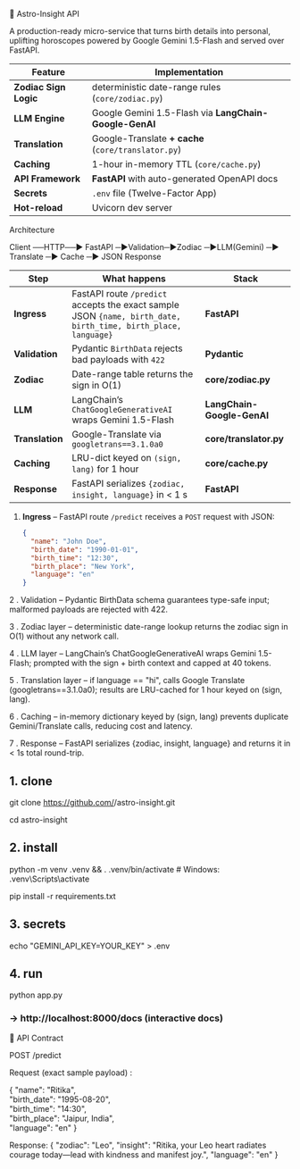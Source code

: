 🌌 Astro-Insight API

A production-ready micro-service that turns birth details into personal, uplifting horoscopes powered by Google Gemini 1.5-Flash and served over FastAPI.

| Feature               | Implementation                                         |
| --------------------- | ------------------------------------------------------ |
| **Zodiac Sign Logic** | deterministic date-range rules (`core/zodiac.py`)      |
| **LLM Engine**        | Google Gemini 1.5-Flash via **LangChain-Google-GenAI** |
| **Translation**       | Google-Translate **+ cache** (`core/translator.py`)    |
| **Caching**           | 1-hour in-memory TTL (`core/cache.py`)                 |
| **API Framework**     | **FastAPI** with auto-generated OpenAPI docs           |
| **Secrets**           | `.env` file (Twelve-Factor App)                        |
| **Hot-reload**        | Uvicorn dev server                                     |


Architecture

Client ──HTTP──► FastAPI ─►Validation─►Zodiac ─►LLM(Gemini) ─► Translate ─► Cache ─► JSON Response

| Step            | What happens                                                                                                   | Stack                      |
| --------------- | -------------------------------------------------------------------------------------------------------------- | -------------------------- |
| **Ingress**     | FastAPI route `/predict` accepts the exact sample JSON `{name, birth_date, birth_time, birth_place, language}` | **FastAPI**                |
| **Validation**  | Pydantic `BirthData` rejects bad payloads with `422`                                                           | **Pydantic**               |
| **Zodiac**      | Date-range table returns the sign in O(1)                                                                      | **core/zodiac.py**         |
| **LLM**         | LangChain’s `ChatGoogleGenerativeAI` wraps Gemini 1.5-Flash                                                    | **LangChain-Google-GenAI** |
| **Translation** | Google-Translate via `googletrans==3.1.0a0`                                                                    | **core/translator.py**     |
| **Caching**     | LRU-dict keyed on `(sign, lang)` for 1 hour                                                                    | **core/cache.py**          |
| **Response**    | FastAPI serializes `{zodiac, insight, language}` in < 1 s                                                      | **FastAPI**                |


1. **Ingress** – FastAPI route `/predict` receives a `POST` request with JSON:  
   ```json
   {
     "name": "John Doe",
     "birth_date": "1990-01-01",
     "birth_time": "12:30",
     "birth_place": "New York",
     "language": "en"
   }
2 . Validation – Pydantic BirthData schema guarantees type-safe input; malformed payloads are rejected with 422.

3 . Zodiac layer – deterministic date-range lookup returns the zodiac sign in O(1) without any network call.

4 . LLM layer – LangChain’s ChatGoogleGenerativeAI wraps Gemini 1.5-Flash; prompted with the sign + birth context and capped at 40 tokens.

5 . Translation layer – if language == "hi", calls Google Translate (googletrans==3.1.0a0); results are LRU-cached for 1 hour keyed on (sign, lang).

6 . Caching – in-memory dictionary keyed by (sign, lang) prevents duplicate Gemini/Translate calls, reducing cost and latency.

7 . Response – FastAPI serializes {zodiac, insight, language} and returns it in < 1s total round-trip.





## 1. clone
git clone https://github.com/<you>/astro-insight.git

cd astro-insight

## 2. install
python -m venv .venv && . .venv/bin/activate   # Windows: .venv\Scripts\activate

pip install -r requirements.txt

## 3. secrets
echo "GEMINI_API_KEY=YOUR_KEY" > .env

## 4. run
python app.py
### → http://localhost:8000/docs  (interactive docs)




📖 API Contract

POST /predict

Request (exact sample payload) : 

{
  "name": "Ritika",  
  "birth_date": "1995-08-20",  
  "birth_time": "14:30",  
  "birth_place": "Jaipur, India",  
  "language": "en"
  }

Response:
{
  "zodiac": "Leo",
  "insight": "Ritika, your Leo heart radiates courage today—lead with kindness and manifest joy.",
  "language": "en"
}

